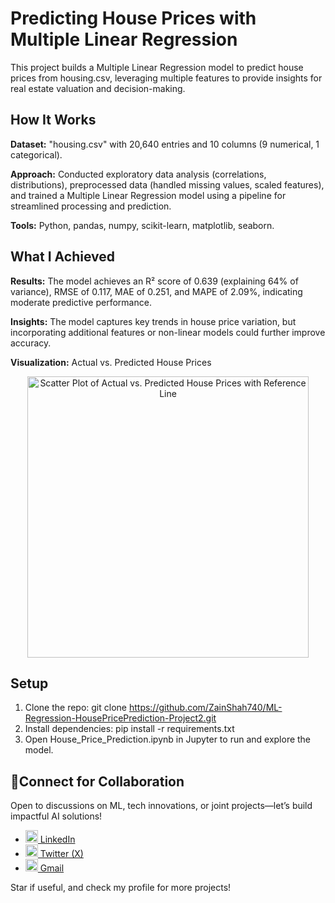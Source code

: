 # Predicting House Prices with Multiple Linear Regression

This project builds a Multiple Linear Regression model to predict house prices from housing.csv, leveraging multiple features to provide insights for real estate valuation and decision-making.

## How It Works

**Dataset:** "housing.csv" with 20,640 entries and 10 columns (9 numerical, 1 categorical).

**Approach:** Conducted exploratory data analysis (correlations, distributions), preprocessed data (handled missing values, scaled features), and trained a Multiple Linear Regression model using a pipeline for streamlined processing and prediction.

**Tools:** Python, pandas, numpy, scikit-learn, matplotlib, seaborn.

## What I Achieved

**Results:** The model achieves an R² score of 0.639 (explaining 64% of variance), RMSE of 0.117, MAE of 0.251, and MAPE of 2.09%, indicating moderate predictive performance.

**Insights:** The model captures key trends in house price variation, but incorporating additional features or non-linear models could further improve accuracy.

**Visualization:**  Actual vs. Predicted House Prices

<p align="center">
  <img src="images/actual_vs_predicted.png" alt="Scatter Plot of Actual vs. Predicted House Prices with Reference Line" width="450"/>
</p>

## Setup

1. Clone the repo: git clone https://github.com/ZainShah740/ML-Regression-HousePricePrediction-Project2.git 
2. Install dependencies: pip install -r requirements.txt  
3. Open House_Price_Prediction.ipynb in Jupyter to run and explore the model.

## 🤝Connect for Collaboration
Open to discussions on ML, tech innovations, or joint projects—let’s build impactful AI solutions!  

- <a href="https://www.linkedin.com/in/zain-shah-871aa532a">
    <img src="https://cdn.jsdelivr.net/gh/devicons/devicon/icons/linkedin/linkedin-original.svg" width="20" height="20"/> LinkedIn
  </a>

- <a href="https://x.com/zainshah_x">
    <img src="https://cdn.jsdelivr.net/gh/devicons/devicon/icons/twitter/twitter-original.svg" width="20" height="20"/> Twitter (X)
  </a>

- <a href="mailto:btenmeten12345@gmail.com">
    <img src="https://cdn.jsdelivr.net/gh/devicons/devicon/icons/google/google-original.svg" width="20" height="20"/> Gmail
  </a>

Star if useful, and check my profile for more projects!



